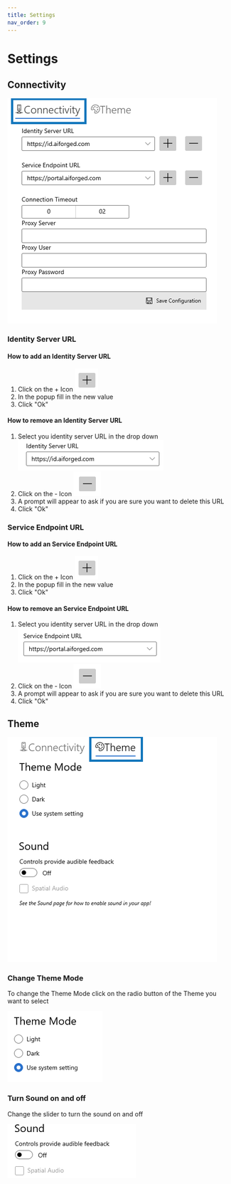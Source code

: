 ```yaml
---
title: Settings
nav_order: 9
---
```


# Settings

## Connectivity

![](<.gitbook/assets/image (7) (1) (2) (1) (2).png>)

### Identity Server URL

#### How to add an Identity Server URL

1. Click on the + Icon ![](<assets/image (39) (1).png>)
2. In the popup fill in the new value
3. Click "Ok"

#### How to remove an Identity Server URL

1. Select you identity server URL in the drop down ![](<assets/image (26) (1).png>)
2. Click on the - Icon ![](<.gitbook/assets/image (5) (1) (1) (2).png>)
3. A prompt will appear to ask if you are sure you want to delete this URL
4. Click "Ok"

### Service Endpoint URL

#### How to add an Service Endpoint URL

1. Click on the + Icon ![](<assets/image (39) (1).png>)
2. In the popup fill in the new value
3. Click "Ok"

#### How to remove an Service Endpoint URL

1. Select you identity server URL in the drop down ![](<.gitbook/assets/image (6) (1) (1) (2).png>)
2. Click on the - Icon ![](<.gitbook/assets/image (5) (1) (1) (2).png>)
3. A prompt will appear to ask if you are sure you want to delete this URL
4. Click "Ok"

## Theme

![](<.gitbook/assets/image (13) (1) (1) (1) (1).png>)

### Change Theme Mode

To change the Theme Mode click on the radio button of the Theme you want to select

![](<.gitbook/assets/image (38) (1) (1) (1) (1) (2).png>)

### Turn Sound on and off

Change the slider to turn the sound on and off

![](<.gitbook/assets/image (10) (1) (1) (1) (1) (2).png>)
